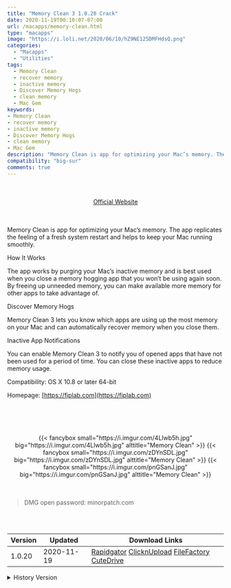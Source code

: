 ```yaml
---
title: "Memory Clean 3 1.0.20 Crack"
date: 2020-11-19T00:10:07-07:00
url: /macapps/memory-clean.html
type: "macapps"
image: "https://i.loli.net/2020/06/10/hZ9NE125DMFHdsQ.png"
categories:
  - "Macapps"
  - "Utilities"
tags:
  - Memory Clean
  - recover memory
  - inactive memory
  - Discover Memory Hogs
  - clean memory
  - Mac Gem
keywords:
- Memory Clean
- recover memory
- inactive memory
- Discover Memory Hogs
- clean memory
- Mac Gem
description: "Memory Clean is app for optimizing your Mac’s memory. The app replicates the feeling of a fresh system restart and helps to keep your Mac running smoothly"
compatibility: "big-sur"
comments: true
---
```


<br/>
<br/>
<center>
<a href="https://fiplab.com" target="blank"><div class="border border-blue-500 rounded-lg transition duration-500 
    ease-in-out w-48 text-lg text-blue-500 text-center px-2 hover:bg-blue-500 hover:text-white">
  Official Website 
</div></a>
</center>
<br/>
<br/>

Memory Clean is app for optimizing your Mac’s memory. The app replicates the feeling of a fresh system restart and helps to keep your Mac running smoothly.





How It Works

The app works by purging your Mac’s inactive memory and is best used when you close a memory hogging app that you won’t be using again soon. By freeing up unneeded memory, you can make available more memory for other apps to take advantage of.



Discover Memory Hogs

Memory Clean 3 lets you know which apps are using up the most memory on your Mac and can automatically recover memory when you close them.



Inactive App Notifications

You can enable Memory Clean 3 to notify you of opened apps that have not been used for a period of time. You can close these inactive apps to reduce memory usage.



Compatibility: OS X 10.8 or later 64-bit

Homepage: [https://fiplab.com](https://fiplab.com)

<br/>
<br/>
<script async src="https://pagead2.googlesyndication.com/pagead/js/adsbygoogle.js"></script>
<ins class="adsbygoogle"
     style="display:block; text-align:center;"
     data-ad-layout="in-article"
     data-ad-format="fluid"
     data-ad-client="ca-pub-8746275014476192"
     data-ad-slot="5144997159"></ins>
<script>
     (adsbygoogle = window.adsbygoogle || []).push({});
</script>
<br/>
<br/>


<center>
<div class="w-full grid grid-cols-3 flex gap-2">
{{< fancybox small="https://i.imgur.com/4Llwb5h.jpg" big="https://i.imgur.com/4Llwb5h.jpg" alttitle="Memory Clean" >}}
{{< fancybox small="https://i.imgur.com/zDYnSDL.jpg" big="https://i.imgur.com/zDYnSDL.jpg" alttitle="Memory Clean" >}}
{{< fancybox small="https://i.imgur.com/pnGSanJ.jpg" big="https://i.imgur.com/pnGSanJ.jpg" alttitle="Memory Clean" >}}
</div>
</center>

<br/>
<br/>


> DMG open password: minorpatch.com

<br/>

<br/>
<div id="history_version" class="history_version">

| Version | Updated | Download Links |
| ---- | ---- | ---- |
| 1.0.20 | 2020-11-19 | [Rapidgator](https://ouo.io/VQUjOS)   [ClicknUpload](https://ouo.io/GEqIsY)   [FileFactory](https://ouo.io/cfpzGr)   [CuteDrive](https://ouo.io/xpQqDy) |
<details>
<summary>History Version</summary>

| Version | Updated | Download Links |
| ---- | ---- | ---- |
| 1.0.19 | 2020-11-07 | [Rapidgator](https://ouo.io/vH6BR4J)   [ClicknUpload](https://ouo.io/AYKz3Y)   [FileFactory](https://ouo.io/wd9rXy)   [CuteDrive](https://ouo.io/8MFgeh) |
| 1.0.18 | 2020-09-30 | [UsersCloud](https://ouo.io/kIW5qJ)   [ClicknUpload](https://ouo.io/Tad9mB)   [FileFactory](https://ouo.io/Y3522)   [CuteDrive](https://ouo.io/4o9FZG) |
| 1.0.17 | 2020-09-12 | [UsersCloud](https://ouo.io/ulFsSn)   [ClicknUpload](https://ouo.io/YR1Y18)   [FileFactory](https://ouo.io/NmhyWO)   [CuteDrive](https://ouo.io/Xl6YuH) |
| 1.0.16 | 2020-07-20 | [UsersCloud](https://ouo.io/qPMqAg3)   [ClicknUpload](https://ouo.io/QjTsuo)   [FileFactory](https://ouo.io/bOT26AT)   [CuteDrive](https://ouo.io/5vxrAZ) |
| 1.0.15 | 2020-06-10 | [UsersCloud](https://ouo.io/ucXFm7)   [ClicknUpload](https://ouo.io/kNDKSeE)   [FileFactory](https://ouo.io/KoZATm)   [CuteDrive](https://ouo.io/YJxu4wb) |
</details>

</div>
